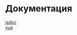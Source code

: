 # Документация
[jsdoc][docs]   
[vue][press]

[docs]: https://zababurinsv.github.io/index/core/1.0.0
[press]: https://zababurinsv.github.io/vuepress